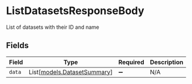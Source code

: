 # ListDatasetsResponseBody

List of datasets with their ID and name


## Fields

| Field                                                      | Type                                                       | Required                                                   | Description                                                |
| ---------------------------------------------------------- | ---------------------------------------------------------- | ---------------------------------------------------------- | ---------------------------------------------------------- |
| `data`                                                     | List[[models.DatasetSummary](../models/datasetsummary.md)] | :heavy_minus_sign:                                         | N/A                                                        |